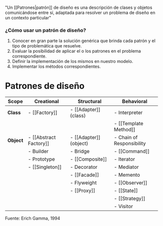 "Un [[Patrones|patrón]] de diseño es una descripción de clases y objetos comunicándose entre sí, adaptada para resolver un problema de diseño en un contexto particular" 

### ¿Cómo usar un patrón de diseño?
1. Conocer en gran parte la solución genérica que brinda cada patrón y el tipo de problemática que resuelve.
2. Evaluar la posibilidad de aplicar el o los patrones en el problema correspondiente.
3. Definir la implementación de los mismos en nuestro modelo.
4. Implementar los métodos correspondientes.

# Patrones de diseño
| Scope      | Creational             | Structural             | Behavioral                |
| ---------- | ---------------------- | ---------------------- | ------------------------- |
| **Class**  | - [[Factory]]          | - [[Adapter]] (class)  | - Interpreter             |
|            |                        |                        | - [[Template Method]]     |
| **Object** | - [[Abstract Factory]] | - [[Adapter]] (object) | - Chain of Responsibility |
|            | - Builder              | - Bridge               | - [[Command]]             |
|            | - Prototype            | - [[Composite]]        | - Iterator                |
|            | - [[Singleton]]        | - Decorator            | - Mediator                |
|            |                        | - [[Facade]]           | - Memento                 |
|            |                        | - Flyweight            | - [[Observer]]            |
|            |                        | - [[Proxy]]            | - [[State]]               |
|            |                        |                        | - [[Strategy]]            |
|            |                        |                        | - Visitor                 |

Fuente: Erich Gamma, 1994

